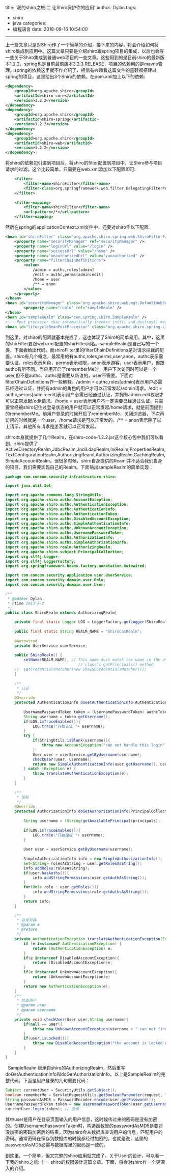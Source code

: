 title: '我的shiro之旅:二 让Shiro保护你的应用'
author: Dylan
tags:
  - shiro
  - java
categories:
  - 编程语言
date: 2018-09-16 10:54:00
---
上一篇文章只是对Shiro作了一个简单的介绍，接下来的内容，将会介绍如何将shiro集成到应用中。这篇文章只要是介绍shiro跟spring项目的集成，以后也会写一些关于Shiro集成到普通web项目的一些文章。这些用到的是目前shiro的最新版本1.2.2，spring也是目前最前版本3.2.3.RELEASE，项目的依赖用的是mavne管理。spring的依赖这里就不作介绍了，相信有兴趣看这篇文件的童鞋都搭建过spring的项目，这里给出3个Shiro的依赖。在pom.xml加上以下的依赖:
```xml
<dependency>
	<groupId>org.apache.shiro</groupId>
	<artifactId>shiro-core</artifactId>
	<version>1.2.2</version>
</dependency>
<dependency>
	<groupId>org.apache.shiro</groupId>
	<artifactId>shiro-spring</artifactId>
	<version>1.2.2</version>
</dependency>
<dependency>
	<groupId>org.apache.shiro</groupId>
	<artifactId>shiro-web</artifactId>
	<version>1.2.2</version>
</dependency>
```

将shiro的依赖包引进到项目后，将shiro的filter配置到项目中，让Shiro参与项目请求的过滤。这个比较简单，只需要在web.xml添加以下配置即可:
```xml
	<filter>
		<filter-name>shiroFilter</filter-name>
		<filter-class>org.springframework.web.filter.DelegatingFilterProxy</filter-class>
	</filter>
	
	<filter-mapping>
		<filter-name>shiroFilter</filter-name>
		<url-pattern>/*</url-pattern>
	</filter-mapping>
```
然后在spring的applicationContext.xml文件中，还要对shiro作以下配置:
```xml
<bean id="shiroFilter" class="org.apache.shiro.spring.web.ShiroFilterFactoryBean">
	<property name="securityManager" ref="securityManager" />
	<property name="loginUrl" value="/login" />
	<property name="successUrl" value="/home" />
	<property name="unauthorizedUrl" value="/unauthorized" />
	<property name="filterChainDefinitions">
		<value>
			/admin = authc,roles[admin]
			/edit = authc,perms[admin:edit]
			/home = user
			/** = anon
		</value>
	</property>
</bean>
<bean id="securityManager" class="org.apache.shiro.web.mgt.DefaultWebSecurityManager">
		<property name="realm" ref="sampleRealm" />
</bean>
<bean id="sampleRealm" class="com.spring.shiro.SampleRealm" />
<!-- Post processor that automatically invokes init() and destroy() methods -->
<bean id="lifecycleBeanPostProcessor" class="org.apache.shiro.spring.LifecycleBeanPostProcessor" />
```

到这里，对shiro的配置就基本完成了，这也体现了Shiro的简单易用。其中，这里的shirFilter要跟web.xml配置的shirFilter同名。sampleRealm是自己写的一个类，下面会给出代码。而shiroFilter里的filterChainDefinitions是对请求拦截的配置。shiro有几个概念，最常用的有authc,roles,perms,user,anon，authc表示需要认证，roles表示角色，perms表示权限，anon表示游客，user表示用户，但跟authc有所不同。当应用开启了rememberMe时，用户下次访问时可以是一个user,但不是authc，authc是需要从新谁的，user不需要。下面对filterChainDefinitions作一些解释。/admin = authc,roles[admin]表示用户必需已经通过认证，并拥有admin的角色的用户才可以正常发起/admin请求。/edit = authc,perms[admin:edit]表示用户必需已经通过认证，并拥有admin:edit权限才可以正常发起/edit请求。/home = user表示用户不一定需要已经通过认证，只需要曾经被shiro记住过登录状态的用户就可以正常发起/home请求，就是前面提到的rememberMe。前用户登录的时候开启了rememberMe，关闭浏览器，下次再访问的时候就是一个user，/home请求是可以正常发的。/** = anon表示除了以上请示，其他所有请求是游客就可以正常发起。

shiro本身就提供了几个Realm，在shiro-code-1.2.2.jar这个核心包中我们可以看到，shiro提供了ActiveDirectoryRealm,JdbcRealm,JndiLdapRealm,IniRealm,PropertiesRealm,TextConfigurationRealm,AuthorizingReaml,AuthorizingRealm,CachingRealm,SimpleAccountRealm。但很多时候，shiro自身提供的Reaml并不适合我们自身的项目，我们需要实现自己的Realm。下面贴出sampleRealm的简单实现：

```java
package com.concom.security.infrastructure.shiro;

import java.util.Set;

import org.apache.commons.lang.StringUtils;
import org.apache.shiro.authc.AccountException;
import org.apache.shiro.authc.AuthenticationException;
import org.apache.shiro.authc.AuthenticationInfo;
import org.apache.shiro.authc.AuthenticationToken;
import org.apache.shiro.authc.DisabledAccountException;
import org.apache.shiro.authc.SimpleAuthenticationInfo;
import org.apache.shiro.authc.UnknownAccountException;
import org.apache.shiro.authc.UsernamePasswordToken;
import org.apache.shiro.authz.AuthorizationInfo;
import org.apache.shiro.authz.SimpleAuthorizationInfo;
import org.apache.shiro.realm.AuthorizingRealm;
import org.apache.shiro.subject.PrincipalCollection;
import org.slf4j.Logger;
import org.slf4j.LoggerFactory;
import org.springframework.beans.factory.annotation.Autowired;

import com.concom.security.application.user.UserService;
import com.concom.security.domain.user.Role;
import com.concom.security.domain.user.User;

/**
 * @author Dylan
 * @time 2013-8-2
 */
public class ShiroRealm extends AuthorizingRealm{

	private final static Logger LOG = LoggerFactory.getLogger(ShiroRealm.class);
	
	public final static String REALM_NAME = "ShiroCasRealm";
	
	@Autowired
	private UserService userService;
	
	public ShiroRealm() {
		setName(REALM_NAME); // This name must match the name in the User
								// class's getPrincipals() method
	//	setCredentialsMatcher(new Sha256CredentialsMatcher());
	}
	
	/**
	 * 认证
	 */
	@Override
	protected AuthenticationInfo doGetAuthenticationInfo(AuthenticationToken authcToken) throws AuthenticationException {
		
		UsernamePasswordToken token = (UsernamePasswordToken) authcToken;
		String username = token.getUsername();
		if(LOG.isTraceEnabled()){
			LOG.trace("开始认证 "+ username);
		}
		try {
			if(StringUtils.isBlank(username)){
				throw new AccountException("can not handle this login");
			}
			User user = userService.getByUsername(username);
			checkUser(user, username);
			return new SimpleAuthenticationInfo(user.getUsername(), user.getPassword(), getName());
		} catch (Exception e) {
			throw translateAuthenticationException(e);
		}
	}
	
	/**
	 * 授权
	 */
	@Override
	protected AuthorizationInfo doGetAuthorizationInfo(PrincipalCollection principals) {
		
		String username = (String)getAvailablePrincipal(principals);
		
		if(LOG.isTraceEnabled()){
			LOG.trace("开始授权 "+ username);
		}
		
		User user = userService.getByUsername(username);
		
		SimpleAuthorizationInfo info = new SimpleAuthorizationInfo();
		Set<String> rolesAsString = user.getRolesAsString();
		info.addRoles(rolesAsString);
		if(user.hasAuths()){
			info.addStringPermissions(user.getAuthAsString());
		}
		for(Role role : user.getRoles()){
			info.addStringPermissions(role.getAuthsAsString());
		}
		return info;
	}

	/**
	 * 异常转换
	 * @param e
	 * @return
	 */
	private AuthenticationException translateAuthenticationException(Exception e) {
		if (e instanceof AuthenticationException) {
			return (AuthenticationException) e;
		}
		if(e instanceof DisabledAccountException){
			return (DisabledAccountException)e;
		}
		if(e instanceof UnknownAccountException){
			return (UnknownAccountException)e;
		}
		return new AuthenticationException(e);
	}
	/**
	 * 检查用户
	 * @param user
	 * @param username
	 */
	private void checkUser(User user,String username){
		if(null == user){
			throw new UnknownAccountException(username + " can not find "+username+" from system");
		}
		if(user.isLocked()){
			throw new DisabledAccountException("the account is locked now");
		}
	}
}
```

  SampleRealm 继承自shiro的AuthorizingRealm，然后重写doGetAuthenticationInfo和doGetAuthorizationInfo。以上是SampleRealm的完整代码。下面是用户登录的几句重要代码：
  
```java
Subject currentUser = SecurityUtils.getSubject();
boolean rememberMe = ServletRequestUtils.getBooleanParameter(request, "rememberMe", false);
String passwordAsMD5 = PasswordEncoder.encode(user.getPassword());
UsernamePasswordToken token = new UsernamePasswordToken(user.getUsername(), passwordAsMD5, rememberMe);
currentUser.login(token); // 登录
```
其中user是用户在登录页面输入的用户信息，这时候传过来的密码是没有加密的。创建UsernamePasswordTaken时，构造函数里的passwordAsMD5是要对没加密的密码加密后的结果。因为shiro会从数据库查询用户的信息，匹配用户的密码。通常密码在保存到数据库的时候都经过加密的。也就是说，这里的passwordAsMD5必需与数据库里的密码是一致的。

到这里，一个简单，但又完整的shiro应用就完成了。关于User的设计，可以看一下我的shiro之旅: 十一 shiro的权限设计这篇文章。下面，将会对shiro作一个更深入的介绍。
